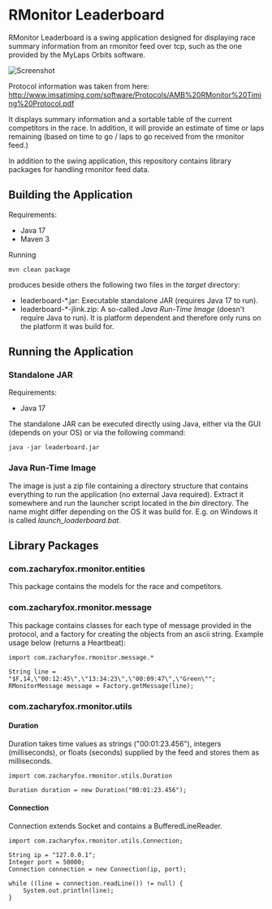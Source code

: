 RMonitor Leaderboard
====================

RMonitor Leaderboard is a swing application designed for displaying race summary information from an rmonitor feed over
tcp, such as the one provided by the MyLaps Orbits software.

![Screenshot](/docs/screenshot.png)

Protocol information was taken from here: http://www.imsatiming.com/software/Protocols/AMB%20RMonitor%20Timing%20Protocol.pdf

It displays summary information and a sortable table of the current competitors in the race. In addition, it will
provide an estimate of time or laps remaining (based on time to go / laps to go received from the rmonitor feed.)

In addition to the swing application, this repository contains library packages for handling rmonitor feed data.

Building the Application
------------------------

Requirements:
- Java 17
- Maven 3

Running

```
mvn clean package
```

produces beside others the following two files in the  _target_  directory:

- leaderboard-*.jar: Executable standalone JAR (requires Java 17 to run).
- leaderboard-*-jlink.zip: A so-called  _Java Run-Time Image_  (doesn't require Java to run). It is platform dependent and therefore only runs on the platform it was build for.

Running the Application
------------------------

### Standalone JAR

Requirements:
- Java 17

The standalone JAR can be executed directly using Java, either via the GUI (depends on your OS) or via the following command:

```
java -jar leaderboard.jar
```

### Java Run-Time Image

The image is just a zip file containing a directory structure that contains everything to run the application (no external Java required). Extract it somewhere and run the launcher script located in the  _bin_  directory. The name might differ depending on the OS it was build for. E.g. on Windows it is called  *launch_loaderboard.bat*.


Library Packages
----------------

### com.zacharyfox.rmonitor.entities

This package contains the models for the race and competitors.

### com.zacharyfox.rmonitor.message

This package contains classes for each type of message provided in the protocol, and a factory for creating the objects
from an ascii string. Example usage below (returns a Heartbeat):

	import com.zacharyfox.rmonitor.message.*
	
	String line = "$F,14,\"00:12:45\",\"13:34:23\",\"00:09:47\",\"Green\"";
	RMonitorMessage message = Factory.getMessage(line);

### com.zacharyfox.rmonitor.utils

#### Duration

Duration takes time values as strings ("00:01:23.456"), integers (milliseconds), or floats (seconds) supplied by the
feed and stores them as milliseconds.

	import com.zacharyfox.rmonitor.utils.Duration
	
	Duration duration = new Duration("00:01:23.456");

#### Connection

Connection extends Socket and contains a BufferedLineReader.

	import com.zacharyfox.rmonitor.utils.Connection;
	
	String ip = "127.0.0.1";
	Integer port = 50000;
	Connection connection = new Connection(ip, port);
	
	while ((line = connection.readLine()) != null) {
		System.out.println(line);
	}

